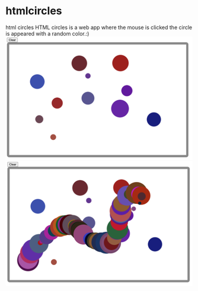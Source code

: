 # htmlcircles
html circles
HTML circles is a web app where the mouse is clicked the circle is appeared with a random color.:)
![Screenshot](2.png)
![Screenshot](3.png)

